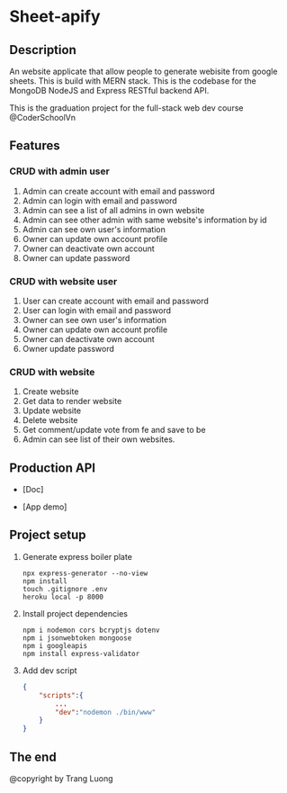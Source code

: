 # Sheet-apify

## Description

An website applicate that allow people to generate webisite from google sheets. This is build with MERN stack. This is the codebase for the MongoDB NodeJS and Express RESTful backend API.

This is the graduation project for the full-stack web dev course @CoderSchoolVn

## Features

### CRUD with admin user

1. Admin can create account with email and password
2. Admin can login with email and password
3. Admin can see a list of all admins in own website
4. Admin can see other admin with same website's information by id
5. Admin can see own user's information
6. Owner can update own account profile
7. Owner can deactivate own account
8. Owner can update password

### CRUD with website user

1. User can create account with email and password
2. User can login with email and password
3. Owner can see own user's information
4. Owner can update own account profile
5. Owner can deactivate own account
6. Owner update password

### CRUD with website

1. Create website
2. Get data to render website
3. Update website
4. Delete website
5. Get comment/update vote from fe and save to be
6. Admin can see list of their own websites.

## Production API

- [Doc]

- [App demo]

## Project setup

1. Generate express boiler plate

   ```console
   npx express-generator --no-view
   npm install
   touch .gitignore .env
   heroku local -p 8000
   ```

2. Install project dependencies

   ```console
   npm i nodemon cors bcryptjs dotenv
   npm i jsonwebtoken mongoose
   npm i googleapis
   npm install express-validator
   ```

3. Add dev script

   ```json
   {
       "scripts":{
           ...
           "dev":"nodemon ./bin/www"
       }
   }
   ```

## The end

@copyright by Trang Luong
